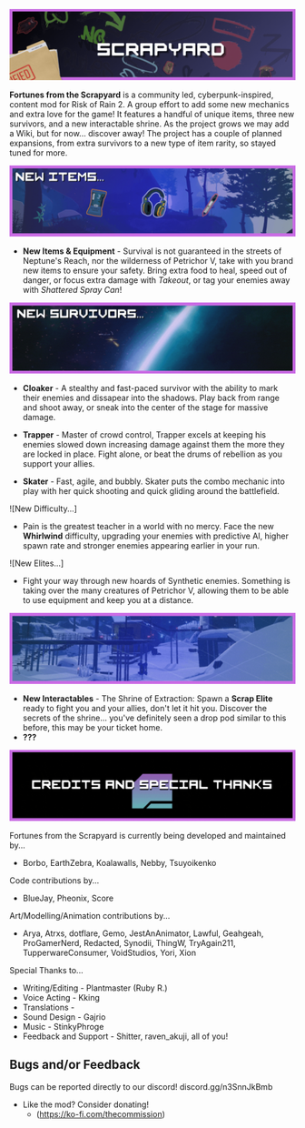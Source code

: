![Fortunes From the Scrapyard](TheCommissionProject/Assets/ReadmeAssets/5.gif)

**Fortunes from the Scrapyard** is a community led, cyberpunk-inspired, content mod for Risk of Rain 2. A group effort to add some new mechanics and extra love for the game! It features a handful of unique items, three new survivors, and a new interactable shrine. As the project grows we may add a Wiki, but for now... discover away! The project has a couple of planned expansions, from extra survivors to a new type of item rarity, so stayed tuned for more.

![New Items...](TheCommissionProject/Assets/ReadmeAssets/1.gif)

* **New Items & Equipment** - Survival is not guaranteed in the streets of Neptune's Reach, nor the wilderness of Petrichor V, take with you brand new items to ensure your safety. Bring extra food to heal, speed out of danger, or focus extra damage with *Takeout*, or tag your enemies away with *Shattered Spray Can*!

![New Survivors...](TheCommissionProject/Assets/ReadmeAssets/2.gif)

* **Cloaker** - A stealthy and fast-paced survivor with the ability to mark their enemies and dissapear into the shadows. Play back from range and shoot away, or sneak into the center of the stage for massive damage.

* **Trapper** - Master of crowd control, Trapper excels at keeping his enemies slowed down increasing damage against them the more they are locked in place. Fight alone, or beat the drums of rebellion as you support your allies.

* **Skater** - Fast, agile, and bubbly. Skater puts the combo mechanic into play with her quick shooting and quick gliding around the battlefield.

![New Difficulty...]
* Pain is the greatest teacher in a world with no mercy. Face the new **Whirlwind** difficulty, upgrading your enemies with predictive AI, higher spawn rate and stronger enemies appearing earlier in your run.

![New Elites...]
* Fight your way through new hoards of Synthetic enemies. Something is taking over the many creatures of Petrichor V, allowing them to be able to use equipment and keep you at a distance.

![New Interactables...](TheCommissionProject/Assets/ReadmeAssets/3.gif)

* **New Interactables** - The Shrine of Extraction: Spawn a **Scrap Elite** ready to fight you and your allies, don't let it hit you. Discover the secrets of the shrine... you've definitely seen a drop pod similar to this before, this may be your ticket home.
* **???**

![Credits](TheCommissionProject/Assets/ReadmeAssets/4.gif)

Fortunes from the Scrapyard is currently being developed and maintained by...
* Borbo, EarthZebra, Koalawalls, Nebby, Tsuyoikenko

Code contributions by...
* BlueJay, Pheonix, Score

Art/Modelling/Animation contributions by...
*  Arya, Atrxs, dotflare, Gemo, JestAnAnimator, Lawful, Geahgeah, ProGamerNerd, Redacted, Synodii, ThingW, TryAgain211, TupperwareConsumer, VoidStudios, Yori, Xion

Special Thanks to... 
* Writing/Editing - Plantmaster (Ruby R.)
* Voice Acting - Kking
* Translations - 
* Sound Design - Gajrio
* Music - StinkyPhroge
* Feedback and Support - Shitter, raven_akuji, all of you!

## Bugs and/or Feedback

Bugs can be reported directly to our discord!
discord.gg/n3SnnJkBmb

* Like the mod? Consider donating!
  * (https://ko-fi.com/thecommission)
